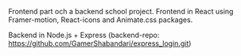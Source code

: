 Frontend part och a backend school project. Frontend in React using Framer-motion, React-icons and Animate.css packages.

Backend in Node.js + Express (backend-repo: https://github.com/GamerShabandari/express_login.git)